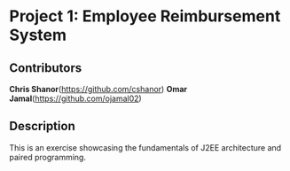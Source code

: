 # Project 1: Employee Reimbursement System

## Contributors 
  **Chris Shanor**(https://github.com/cshanor)
  **Omar Jamal**(https://github.com/ojamal02)
  
 ## Description
 
  This is an exercise showcasing the fundamentals of J2EE architecture and paired programming. 
